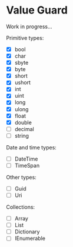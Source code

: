 # Value Guard

Work in progress...

Primitive types:  
- [x] bool
- [x] char
- [x] sbyte
- [x] byte
- [x] short
- [x] ushort
- [x] int
- [x] uint
- [x] long
- [x] ulong
- [x] float
- [x] double
- [ ] decimal
- [ ] string

Date and time types:  
- [ ] DateTime
- [ ] TimeSpan

Other types:  
- [ ] Guid
- [ ] Uri

Collections:  
- [ ] Array
- [ ] List
- [ ] Dictionary
- [ ] IEnumerable
